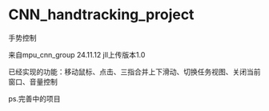 # CNN_handtracking_project
手势控制

来自mpu_cnn_group
24.11.12 jll上传版本1.0

已经实现的功能：移动鼠标、点击、三指合并上下滑动、切换任务视图、关闭当前窗口、音量控制

ps.完善中的项目
